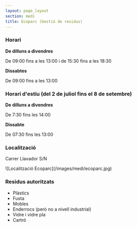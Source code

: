 ```yaml
---
layout: page_layout
section: medi
title: Ecoparc (Gestió de residus)
---
```

### Horari
**De dilluns a divendres**

De 09:00 fins a les 13:00 i de 15:30 fins a les 18:30

**Dissabtes**

De 09:00 fins a les 13:00

### Horari d'estiu (del 2 de juliol fins el 8 de setembre)
**De dilluns a divendres**

De 7:30 fins les 14:00

**Dissabte**

De 07:30 fins les 13:00

### Localització
Carrer Llavador S/N
<div class="center" markdown="1">
![Localització Ecoparc](/images/medi/ecoparc.jpg)
</div>

### Residus autoritzats
* Plàstics
* Fusta
* Mobles
* Enderrocs (però no a nivell industrial)
* Vidre i vidre pla
* Cartró